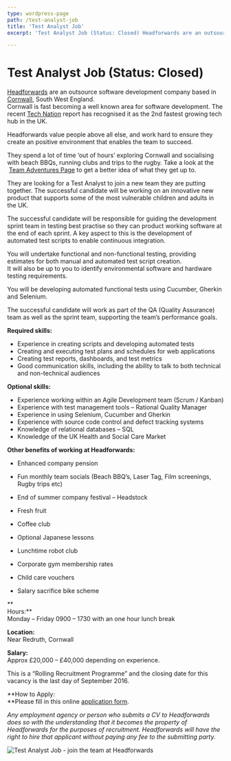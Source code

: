 ```yaml
---
type: wordpress-page
path: /test-analyst-job
title: 'Test Analyst Job'
excerpt: 'Test Analyst Job (Status: Closed) Headforwards are an outsource software development company based in Cornwall, South West England. Cornwall is fast becoming a well known area for software development. The recent Tech Nation report has recognised it as the 2nd fastest growing tech hub in the UK. Headforwards value people above all else, and work hard to ensure …'

---
```

Test Analyst Job (Status: Closed)
=================================

[Headforwards](http://www.headforwards.com/who-we-are/) are an outsource software development company based in [Cornwall](https://www.visitcornwall.com/), South West England.  
Cornwall is fast becoming a well known area for software development. The recent [Tech Nation](http://www.techcityuk.com//headforwards.com/wp-content/uploads/2016/02/Tech-Nation-2016_FINAL-ONLINE-1.pdf) report has recognised it as the 2nd fastest growing tech hub in the UK.

Headforwards value people above all else, and work hard to ensure they create an positive environment that enables the team to succeed.

They spend a lot of time ‘out of hours’ exploring Cornwall and socialising with beach BBQs, running clubs and trips to the rugby. Take a look at the  [Team Adventures Page](http://www.headforwards.com/category/team-adventures/) to get a better idea of what they get up to.

They are looking for a Test Analyst to join a new team they are putting together. The successful candidate will be working on an innovative new product that supports some of the most vulnerable children and adults in the UK.

The successful candidate will be responsible for guiding the development sprint team in testing best practise so they can product working software at the end of each sprint. A key aspect to this is the development of automated test scripts to enable continuous integration.

You will undertake functional and non-functional testing, providing estimates for both manual and automated test script creation.  
It will also be up to you to identify environmental software and hardware testing requirements.

You will be developing automated functional tests using Cucumber, Gherkin and Selenium.

The successful candidate will work as part of the QA (Quality Assurance) team as well as the sprint team, supporting the team’s performance goals.

**Required skills:**

*   Experience in creating scripts and developing automated tests
*   Creating and executing test plans and schedules for web applications
*   Creating test reports, dashboards, and test metrics
*   Good communication skills, including the ability to talk to both technical and non-technical audiences

**Optional skills:**

*   Experience working within an Agile Development team (Scrum / Kanban)
*   Experience with test management tools – Rational Quality Manager
*   Experience in using Selenium, Cucumber and Gherkin
*   Experience with source code control and defect tracking systems
*   Knowledge of relational databases – SQL
*   Knowledge of the UK Health and Social Care Market

**Other benefits of working at Headforwards:**

*   Enhanced company pension
*   Fun monthly team socials (Beach BBQ’s, Laser Tag, Film screenings, Rugby trips etc)
*   End of summer company festival – Headstock
*   Fresh fruit
*   Coffee club
*   Optional Japanese lessons  
    

*   Lunchtime robot club
*   Corporate gym membership rates
*   Child care vouchers
*   Salary sacrifice bike scheme

**  
Hours:**  
Monday – Friday 0900 – 1730 with an one hour lunch break

**Location:**  
Near Redruth, Cornwall

**Salary:**  
Approx £20,000 – £40,000 depending on experience.

This is a “Rolling Recruitment Programme” and the closing date for this vacancy is the last day of September 2016.

**How to Apply:  
**Please fill in this online [application form](https://www.headforwards.com/careers/application-form/).

_Any employment agency or person who submits a CV to Headforwards does so with the understanding that it becomes the property of Headforwards for the purposes of recruitment. Headforwards will have the right to hire that applicant without paying any fee to the submitting party._

![Test Analyst Job - join the team at Headforwards ](//headforwards.com/wp-content/uploads/2016/06/SGP1737.jpg)
